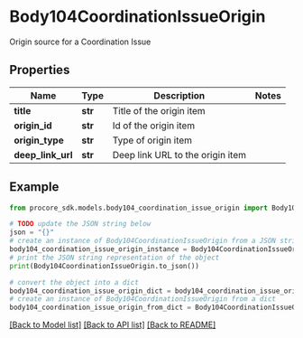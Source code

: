 # Body104CoordinationIssueOrigin

Origin source for a Coordination Issue

## Properties

Name | Type | Description | Notes
------------ | ------------- | ------------- | -------------
**title** | **str** | Title of the origin item | 
**origin_id** | **str** | Id of the origin item | 
**origin_type** | **str** | Type of origin item | 
**deep_link_url** | **str** | Deep link URL to the origin item | 

## Example

```python
from procore_sdk.models.body104_coordination_issue_origin import Body104CoordinationIssueOrigin

# TODO update the JSON string below
json = "{}"
# create an instance of Body104CoordinationIssueOrigin from a JSON string
body104_coordination_issue_origin_instance = Body104CoordinationIssueOrigin.from_json(json)
# print the JSON string representation of the object
print(Body104CoordinationIssueOrigin.to_json())

# convert the object into a dict
body104_coordination_issue_origin_dict = body104_coordination_issue_origin_instance.to_dict()
# create an instance of Body104CoordinationIssueOrigin from a dict
body104_coordination_issue_origin_from_dict = Body104CoordinationIssueOrigin.from_dict(body104_coordination_issue_origin_dict)
```
[[Back to Model list]](../README.md#documentation-for-models) [[Back to API list]](../README.md#documentation-for-api-endpoints) [[Back to README]](../README.md)


